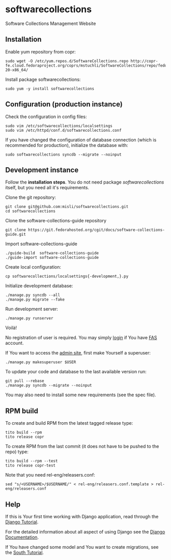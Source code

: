 softwarecollections
===================

Software Collections Management Website


Installation
------------

Enable yum repository from copr:

    sudo wget -O /etc/yum.repos.d/SoftwareCollections.repo http://copr-fe.cloud.fedoraproject.org/coprs/mstuchli/SoftwareCollections/repo/fedora-20-x86_64/

Install package softwarecollections:

    sudo yum -y install softwarecollections


Configuration (production instance)
-----------------------------------

Check the configuration in config files:

    sudo vim /etc/softwarecollections/localsettings
    sudo vim /etc/httpd/conf.d/softwarecollections.conf

If you have changed the configuration of database connection
(which is recommended for production), initialize the database with:

    sudo softwarecollections syncdb --migrate --noinput


Development instance
--------------------

Follow the **installation steps**. You do not need package
*softwarecollections* itself, but you need all it's requirements.

Clone the git repository:

    git clone git@github.com:misli/softwarecollections.git
    cd softwarecollections

Clone the software-collections-guide repository

    git clone https://git.fedorahosted.org/cgit/docs/software-collections-guide.git

Import software-collections-guide

    ./guide-build  software-collections-guide
    ./guide-import software-collections-guide

Create local configuration:

    cp softwarecollections/localsettings{-development,}.py

Initialize development database:

    ./manage.py syncdb --all
    ./manage.py migrate --fake

Run development server:

    ./manage.py runserver

Voilà!

No registration of user is required.
You may simply [login](http://127.0.0.1:8000/login) if You have
[FAS](https://admin.fedoraproject.org/accounts/) account.

If You want to access the [admin site](http://127.0.0.1:8000/admin/),
first make Yourself a superuser:

    ./manage.py makesuperuser $USER

To update your code and database to the last available version run:

    git pull --rebase
    ./manage.py syncdb --migrate --noinput

You may also need to install some new requirements (see the spec file).


RPM build
---------

To create and build RPM from the latest tagged release type:

    tito build --rpm
    tito release copr

To create RPM from the last commit (it does not have to be pushed to the repo) type:

    tito build --rpm --test
    tito release copr-test

Note that you need rel-eng/releasers.conf:

    sed "s/<USERNAME>/$USERNAME/" < rel-eng/releasers.conf.template > rel-eng/releasers.conf


Help
----

If this is Your first time working with Django application, read through the
[Django Tutorial](https://docs.djangoproject.com/en/1.6/intro/tutorial01/).

For the detailed information about all aspect of using Django see the
[Django Documentation](https://docs.djangoproject.com/en/1.6/).

If You have changed some model and You want to create migrations, see the
[South Tutorial](http://south.readthedocs.org/en/latest/tutorial/part1.html).
